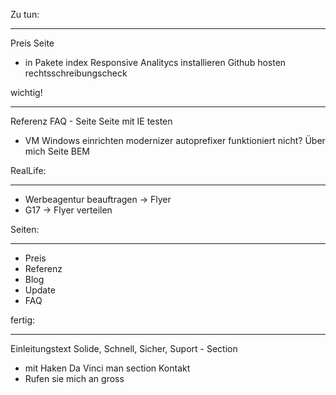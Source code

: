 Zu tun:
*********
Preis Seite
- in Pakete
index Responsive
Analitycs installieren
Github hosten
rechtsschreibungscheck 

wichtig!
*********
Referenz
FAQ - Seite
Seite mit IE testen
- VM Windows einrichten
modernizer
autoprefixer funktioniert nicht?
Über mich Seite
BEM


RealLife:
**********
- Werbeagentur beauftragen -> Flyer
- G17 -> Flyer verteilen


Seiten:
**********
- Preis
- Referenz
- Blog
- Update
- FAQ


fertig:
*********
Einleitungstext
Solide, Schnell, Sicher, Suport - Section
- mit Haken
Da Vinci man section
Kontakt
- Rufen sie mich an gross
